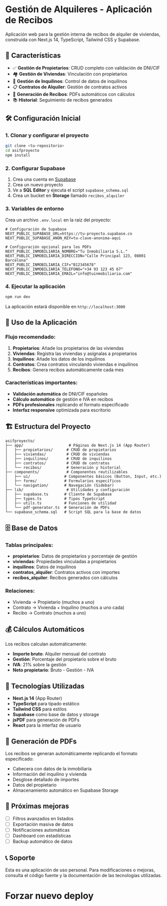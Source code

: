 # Gestión de Alquileres - Aplicación de Recibos

Aplicación web para la gestión interna de recibos de alquiler de viviendas, construida con Next.js 14, TypeScript, Tailwind CSS y Supabase.

## 🚀 Características

- ✅ **Gestión de Propietarios**: CRUD completo con validación de DNI/CIF
- 🏘️ **Gestión de Viviendas**: Vinculación con propietarios
- 👥 **Gestión de Inquilinos**: Control de datos de inquilinos
- 📋 **Contratos de Alquiler**: Gestión de contratos activos
- 🧾 **Generación de Recibos**: PDFs automáticos con cálculos
- 📚 **Historial**: Seguimiento de recibos generados

## 🛠️ Configuración Inicial

### 1. Clonar y configurar el proyecto

```bash
git clone <tu-repositorio>
cd asifproyecto
npm install
```

### 2. Configurar Supabase

1. Crea una cuenta en [Supabase](https://supabase.com)
2. Crea un nuevo proyecto
3. Ve a **SQL Editor** y ejecuta el script `supabase_schema.sql`
4. Crea un bucket en **Storage** llamado `recibos_alquiler`

### 3. Variables de entorno

Crea un archivo `.env.local` en la raíz del proyecto:

```env
# Configuración de Supabase
NEXT_PUBLIC_SUPABASE_URL=https://tu-proyecto.supabase.co
NEXT_PUBLIC_SUPABASE_ANON_KEY=tu-clave-anonima-aqui

# Configuración opcional para los PDFs
NEXT_PUBLIC_INMOBILIARIA_NOMBRE="Tu Inmobiliaria S.L."
NEXT_PUBLIC_INMOBILIARIA_DIRECCION="Calle Principal 123, 08001 Barcelona"
NEXT_PUBLIC_INMOBILIARIA_CIF="B12345678"
NEXT_PUBLIC_INMOBILIARIA_TELEFONO="+34 93 123 45 67"
NEXT_PUBLIC_INMOBILIARIA_EMAIL="info@tuinmobiliaria.com"
```

### 4. Ejecutar la aplicación

```bash
npm run dev
```

La aplicación estará disponible en `http://localhost:3000`

## 📝 Uso de la Aplicación

### Flujo recomendado:

1. **Propietarios**: Añade los propietarios de las viviendas
2. **Viviendas**: Registra las viviendas y asígnalas a propietarios
3. **Inquilinos**: Añade los datos de los inquilinos
4. **Contratos**: Crea contratos vinculando viviendas e inquilinos
5. **Recibos**: Genera recibos automáticamente cada mes

### Características importantes:

- **Validación automática** de DNI/CIF españoles
- **Cálculo automático** de gestión e IVA en recibos
- **PDFs profesionales** replicando el formato especificado
- **Interfaz responsive** optimizada para escritorio

## 🏗️ Estructura del Proyecto

```
asifproyecto/
├── app/                    # Páginas de Next.js 14 (App Router)
│   ├── propietarios/      # CRUD de propietarios
│   ├── viviendas/         # CRUD de viviendas
│   ├── inquilinos/        # CRUD de inquilinos
│   ├── contratos/         # CRUD de contratos
│   └── recibos/           # Generación y historial
├── components/            # Componentes reutilizables
│   ├── ui/               # Componentes básicos (Button, Input, etc.)
│   ├── forms/            # Formularios específicos
│   └── navigation/       # Navegación (Sidebar)
├── lib/                   # Utilidades y configuración
│   ├── supabase.ts       # Cliente de Supabase
│   ├── types.ts          # Tipos TypeScript
│   ├── utils.ts          # Funciones de utilidad
│   └── pdf-generator.ts  # Generación de PDFs
└── supabase_schema.sql   # Script SQL para la base de datos
```

## 🗄️ Base de Datos

### Tablas principales:

- **propietarios**: Datos de propietarios y porcentaje de gestión
- **viviendas**: Propiedades vinculadas a propietarios
- **inquilinos**: Datos de inquilinos
- **contratos_alquiler**: Contratos activos con importes
- **recibos_alquiler**: Recibos generados con cálculos

### Relaciones:

- Vivienda → Propietario (muchos a uno)
- Contrato → Vivienda + Inquilino (muchos a uno cada)
- Recibo → Contrato (muchos a uno)

## 💰 Cálculos Automáticos

Los recibos calculan automáticamente:

- **Importe bruto**: Alquiler mensual del contrato
- **Gestión**: Porcentaje del propietario sobre el bruto
- **IVA**: 21% sobre la gestión
- **Neto propietario**: Bruto - Gestión - IVA

## 🔧 Tecnologías Utilizadas

- **Next.js 14** (App Router)
- **TypeScript** para tipado estático
- **Tailwind CSS** para estilos
- **Supabase** como base de datos y storage
- **jsPDF** para generación de PDFs
- **React** para la interfaz de usuario

## 📄 Generación de PDFs

Los recibos se generan automáticamente replicando el formato especificado:

- Cabecera con datos de la inmobiliaria
- Información del inquilino y vivienda
- Desglose detallado de importes
- Datos del propietario
- Almacenamiento automático en Supabase Storage

## 🎯 Próximas mejoras

- [ ] Filtros avanzados en listados
- [ ] Exportación masiva de datos
- [ ] Notificaciones automáticas
- [ ] Dashboard con estadísticas
- [ ] Backup automático de datos

## 📞 Soporte

Esta es una aplicación de uso personal. Para modificaciones o mejoras, consulta el código fuente y la documentación de las tecnologías utilizadas.
# Forzar nuevo deploy
